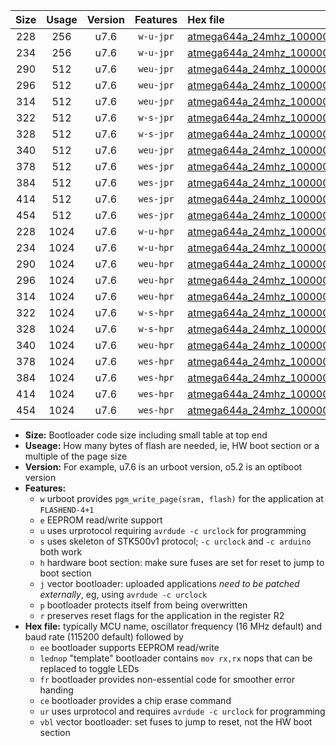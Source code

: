 |Size|Usage|Version|Features|Hex file|
|:-:|:-:|:-:|:-:|:--|
|228|256|u7.6|`w-u-jpr`|[atmega644a_24mhz_1000000bps_ur_vbl.hex](https://raw.githubusercontent.com/stefanrueger/urboot/main/atmega644a_24mhz_1000000bps_ur_vbl.hex)|
|234|256|u7.6|`w-u-jpr`|[atmega644a_24mhz_1000000bps_lednop_ur_vbl.hex](https://raw.githubusercontent.com/stefanrueger/urboot/main/atmega644a_24mhz_1000000bps_lednop_ur_vbl.hex)|
|290|512|u7.6|`weu-jpr`|[atmega644a_24mhz_1000000bps_ee_ur_vbl.hex](https://raw.githubusercontent.com/stefanrueger/urboot/main/atmega644a_24mhz_1000000bps_ee_ur_vbl.hex)|
|296|512|u7.6|`weu-jpr`|[atmega644a_24mhz_1000000bps_ee_lednop_ur_vbl.hex](https://raw.githubusercontent.com/stefanrueger/urboot/main/atmega644a_24mhz_1000000bps_ee_lednop_ur_vbl.hex)|
|314|512|u7.6|`weu-jpr`|[atmega644a_24mhz_1000000bps_ee_lednop_fr_ur_vbl.hex](https://raw.githubusercontent.com/stefanrueger/urboot/main/atmega644a_24mhz_1000000bps_ee_lednop_fr_ur_vbl.hex)|
|322|512|u7.6|`w-s-jpr`|[atmega644a_24mhz_1000000bps_vbl.hex](https://raw.githubusercontent.com/stefanrueger/urboot/main/atmega644a_24mhz_1000000bps_vbl.hex)|
|328|512|u7.6|`w-s-jpr`|[atmega644a_24mhz_1000000bps_lednop_vbl.hex](https://raw.githubusercontent.com/stefanrueger/urboot/main/atmega644a_24mhz_1000000bps_lednop_vbl.hex)|
|340|512|u7.6|`weu-jpr`|[atmega644a_24mhz_1000000bps_ee_lednop_fr_ce_ur_vbl.hex](https://raw.githubusercontent.com/stefanrueger/urboot/main/atmega644a_24mhz_1000000bps_ee_lednop_fr_ce_ur_vbl.hex)|
|378|512|u7.6|`wes-jpr`|[atmega644a_24mhz_1000000bps_ee_vbl.hex](https://raw.githubusercontent.com/stefanrueger/urboot/main/atmega644a_24mhz_1000000bps_ee_vbl.hex)|
|384|512|u7.6|`wes-jpr`|[atmega644a_24mhz_1000000bps_ee_lednop_vbl.hex](https://raw.githubusercontent.com/stefanrueger/urboot/main/atmega644a_24mhz_1000000bps_ee_lednop_vbl.hex)|
|414|512|u7.6|`wes-jpr`|[atmega644a_24mhz_1000000bps_ee_lednop_fr_vbl.hex](https://raw.githubusercontent.com/stefanrueger/urboot/main/atmega644a_24mhz_1000000bps_ee_lednop_fr_vbl.hex)|
|454|512|u7.6|`wes-jpr`|[atmega644a_24mhz_1000000bps_ee_lednop_fr_ce_vbl.hex](https://raw.githubusercontent.com/stefanrueger/urboot/main/atmega644a_24mhz_1000000bps_ee_lednop_fr_ce_vbl.hex)|
|228|1024|u7.6|`w-u-hpr`|[atmega644a_24mhz_1000000bps_ur.hex](https://raw.githubusercontent.com/stefanrueger/urboot/main/atmega644a_24mhz_1000000bps_ur.hex)|
|234|1024|u7.6|`w-u-hpr`|[atmega644a_24mhz_1000000bps_lednop_ur.hex](https://raw.githubusercontent.com/stefanrueger/urboot/main/atmega644a_24mhz_1000000bps_lednop_ur.hex)|
|290|1024|u7.6|`weu-hpr`|[atmega644a_24mhz_1000000bps_ee_ur.hex](https://raw.githubusercontent.com/stefanrueger/urboot/main/atmega644a_24mhz_1000000bps_ee_ur.hex)|
|296|1024|u7.6|`weu-hpr`|[atmega644a_24mhz_1000000bps_ee_lednop_ur.hex](https://raw.githubusercontent.com/stefanrueger/urboot/main/atmega644a_24mhz_1000000bps_ee_lednop_ur.hex)|
|314|1024|u7.6|`weu-hpr`|[atmega644a_24mhz_1000000bps_ee_lednop_fr_ur.hex](https://raw.githubusercontent.com/stefanrueger/urboot/main/atmega644a_24mhz_1000000bps_ee_lednop_fr_ur.hex)|
|322|1024|u7.6|`w-s-hpr`|[atmega644a_24mhz_1000000bps.hex](https://raw.githubusercontent.com/stefanrueger/urboot/main/atmega644a_24mhz_1000000bps.hex)|
|328|1024|u7.6|`w-s-hpr`|[atmega644a_24mhz_1000000bps_lednop.hex](https://raw.githubusercontent.com/stefanrueger/urboot/main/atmega644a_24mhz_1000000bps_lednop.hex)|
|340|1024|u7.6|`weu-hpr`|[atmega644a_24mhz_1000000bps_ee_lednop_fr_ce_ur.hex](https://raw.githubusercontent.com/stefanrueger/urboot/main/atmega644a_24mhz_1000000bps_ee_lednop_fr_ce_ur.hex)|
|378|1024|u7.6|`wes-hpr`|[atmega644a_24mhz_1000000bps_ee.hex](https://raw.githubusercontent.com/stefanrueger/urboot/main/atmega644a_24mhz_1000000bps_ee.hex)|
|384|1024|u7.6|`wes-hpr`|[atmega644a_24mhz_1000000bps_ee_lednop.hex](https://raw.githubusercontent.com/stefanrueger/urboot/main/atmega644a_24mhz_1000000bps_ee_lednop.hex)|
|414|1024|u7.6|`wes-hpr`|[atmega644a_24mhz_1000000bps_ee_lednop_fr.hex](https://raw.githubusercontent.com/stefanrueger/urboot/main/atmega644a_24mhz_1000000bps_ee_lednop_fr.hex)|
|454|1024|u7.6|`wes-hpr`|[atmega644a_24mhz_1000000bps_ee_lednop_fr_ce.hex](https://raw.githubusercontent.com/stefanrueger/urboot/main/atmega644a_24mhz_1000000bps_ee_lednop_fr_ce.hex)|

- **Size:** Bootloader code size including small table at top end
- **Useage:** How many bytes of flash are needed, ie, HW boot section or a multiple of the page size
- **Version:** For example, u7.6 is an urboot version, o5.2 is an optiboot version
- **Features:**
  + `w` urboot provides `pgm_write_page(sram, flash)` for the application at `FLASHEND-4+1`
  + `e` EEPROM read/write support
  + `u` uses urprotocol requiring `avrdude -c urclock` for programming
  + `s` uses skeleton of STK500v1 protocol; `-c urclock` and `-c arduino` both work
  + `h` hardware boot section: make sure fuses are set for reset to jump to boot section
  + `j` vector bootloader: uploaded applications *need to be patched externally*, eg, using `avrdude -c urclock`
  + `p` bootloader protects itself from being overwritten
  + `r` preserves reset flags for the application in the register R2
- **Hex file:** typically MCU name, oscillator frequency (16 MHz default) and baud rate (115200 default) followed by
  + `ee` bootloader supports EEPROM read/write
  + `lednop` "template" bootloader contains `mov rx,rx` nops that can be replaced to toggle LEDs
  + `fr` bootloader provides non-essential code for smoother error handing
  + `ce` bootloader provides a chip erase command
  + `ur` uses urprotocol and requires `avrdude -c urclock` for programming
  + `vbl` vector bootloader: set fuses to jump to reset, not the HW boot section
